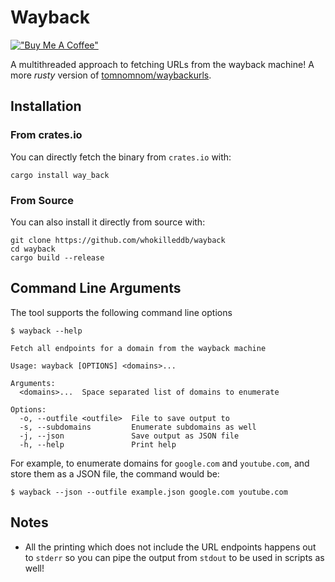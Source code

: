 # Wayback 
[!["Buy Me A Coffee"](https://www.buymeacoffee.com/assets/img/custom_images/orange_img.png)](https://www.buymeacoffee.com/whokilleddb)

A multithreaded approach to fetching URLs from the wayback machine! A more _rusty_ version of [tomnomnom/waybackurls](https://github.com/tomnomnom/waybackurls).

## Installation

### From crates.io

You can directly fetch the binary from `crates.io` with:

```
cargo install way_back
```

### From Source

You can also install it directly from source with:

```
git clone https://github.com/whokilleddb/wayback
cd wayback
cargo build --release
```

## Command Line Arguments

The tool supports the following command line options

```
$ wayback --help 

Fetch all endpoints for a domain from the wayback machine

Usage: wayback [OPTIONS] <domains>...

Arguments:
  <domains>...  Space separated list of domains to enumerate

Options:
  -o, --outfile <outfile>  File to save output to
  -s, --subdomains         Enumerate subdomains as well
  -j, --json               Save output as JSON file
  -h, --help               Print help
```

For example, to enumerate domains for `google.com` and `youtube.com`, and store them as a JSON file, the command would be:

```
$ wayback --json --outfile example.json google.com youtube.com
```

## Notes

- All the printing which does not include the URL endpoints happens out to `stderr` so you can pipe the output from `stdout` to be used in scripts as well!
